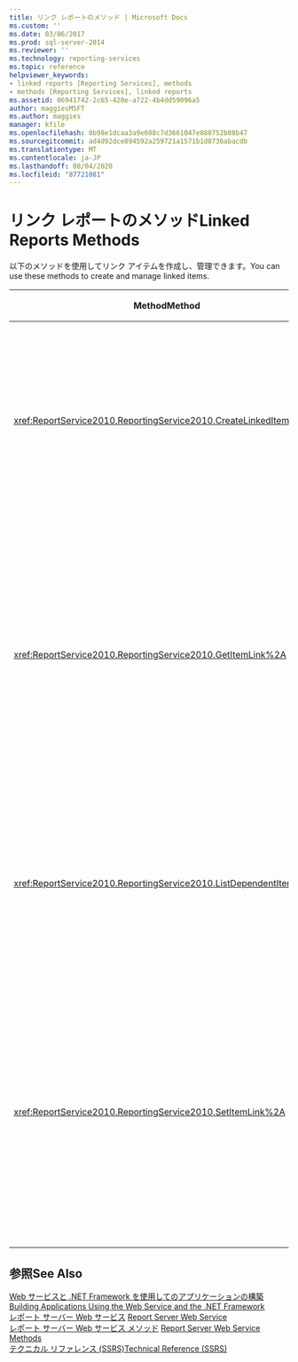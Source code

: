 ```yaml
---
title: リンク レポートのメソッド | Microsoft Docs
ms.custom: ''
ms.date: 03/06/2017
ms.prod: sql-server-2014
ms.reviewer: ''
ms.technology: reporting-services
ms.topic: reference
helpviewer_keywords:
- linked reports [Reporting Services], methods
- methods [Reporting Services], linked reports
ms.assetid: 06941742-2c65-428e-a722-4b4dd59096a5
author: maggiesMSFT
ms.author: maggies
manager: kfile
ms.openlocfilehash: 8b98e1dcaa3a9e688c7d3661047e888752b08b47
ms.sourcegitcommit: ad4d92dce894592a259721a1571b1d8736abacdb
ms.translationtype: MT
ms.contentlocale: ja-JP
ms.lasthandoff: 08/04/2020
ms.locfileid: "87721081"
---
```

# <a name="linked-reports-methods"></a><span data-ttu-id="f260b-102">リンク レポートのメソッド</span><span class="sxs-lookup"><span data-stu-id="f260b-102">Linked Reports Methods</span></span>
  <span data-ttu-id="f260b-103">以下のメソッドを使用してリンク アイテムを作成し、管理できます。</span><span class="sxs-lookup"><span data-stu-id="f260b-103">You can use these methods to create and manage linked items.</span></span>  
  
|<span data-ttu-id="f260b-104">Method</span><span class="sxs-lookup"><span data-stu-id="f260b-104">Method</span></span>|<span data-ttu-id="f260b-105">アクション</span><span class="sxs-lookup"><span data-stu-id="f260b-105">Action</span></span>|  
|------------|------------|  
|<xref:ReportService2010.ReportingService2010.CreateLinkedItem%2A>|<span data-ttu-id="f260b-106">新しいリンク アイテムをレポート サーバー データベースに追加します。</span><span class="sxs-lookup"><span data-stu-id="f260b-106">Adds a new linked item to the report server database.</span></span>|  
|<xref:ReportService2010.ReportingService2010.GetItemLink%2A>|<span data-ttu-id="f260b-107">指定したリンク アイテムでアイテム定義が使用されているアイテムの名前を返します。</span><span class="sxs-lookup"><span data-stu-id="f260b-107">Returns the name of the item whose item definition is used for the specified linked item.</span></span>|  
|<xref:ReportService2010.ReportingService2010.ListDependentItems%2A>|<span data-ttu-id="f260b-108">指定したアイテムにリンクしているアイテムの一覧を返します。</span><span class="sxs-lookup"><span data-stu-id="f260b-108">Returns a list of the items that are linked to a specified item.</span></span>|  
|<xref:ReportService2010.ReportingService2010.SetItemLink%2A>|<span data-ttu-id="f260b-109">既存のリンク アイテムのアイテム定義で使用するカタログ アイテムを指定します。</span><span class="sxs-lookup"><span data-stu-id="f260b-109">Specifies the catalog item that is used for the item definition of an existing linked item.</span></span>|  
  
## <a name="see-also"></a><span data-ttu-id="f260b-110">参照</span><span class="sxs-lookup"><span data-stu-id="f260b-110">See Also</span></span>  
 <span data-ttu-id="f260b-111">[Web サービスと .NET Framework を使用してのアプリケーションの構築](../net-framework/building-applications-using-the-web-service-and-the-net-framework.md) </span><span class="sxs-lookup"><span data-stu-id="f260b-111">[Building Applications Using the Web Service and the .NET Framework](../net-framework/building-applications-using-the-web-service-and-the-net-framework.md) </span></span>  
 <span data-ttu-id="f260b-112">[レポート サーバー Web サービス](../report-server-web-service.md) </span><span class="sxs-lookup"><span data-stu-id="f260b-112">[Report Server Web Service](../report-server-web-service.md) </span></span>  
 <span data-ttu-id="f260b-113">[レポート サーバー Web サービス メソッド](report-server-web-service-methods.md) </span><span class="sxs-lookup"><span data-stu-id="f260b-113">[Report Server Web Service Methods](report-server-web-service-methods.md) </span></span>  
 [<span data-ttu-id="f260b-114">テクニカル リファレンス (SSRS)</span><span class="sxs-lookup"><span data-stu-id="f260b-114">Technical Reference &#40;SSRS&#41;</span></span>](../../technical-reference-ssrs.md)  
  
  
